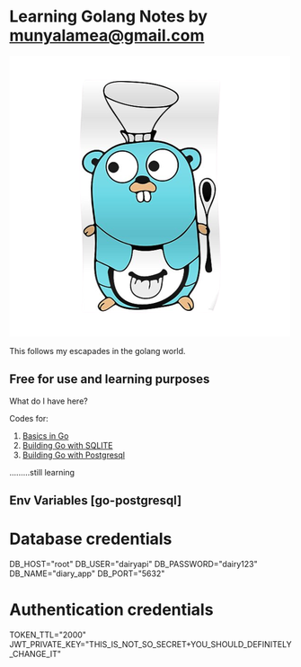 # Learning Golang Notes by munyalamea@gmail.com

<img src="./go-chef.png">


This follows my escapades in the golang world.


## Free for use and learning purposes

What do I have here?

Codes for:

1. [Basics in Go](./GoByExamples_tuts/)
2. [Building Go with SQLITE](./go-sqlite3/)
3. [Building Go with Postgresql](./go-postgresql/)

.........still learning


## Env Variables [go-postgresql]
# Database credentials
DB_HOST="root"
DB_USER="dairyapi"
DB_PASSWORD="dairy123"
DB_NAME="diary_app"
DB_PORT="5632"

# Authentication credentials
TOKEN_TTL="2000"
JWT_PRIVATE_KEY="THIS_IS_NOT_SO_SECRET+YOU_SHOULD_DEFINITELY_CHANGE_IT" 